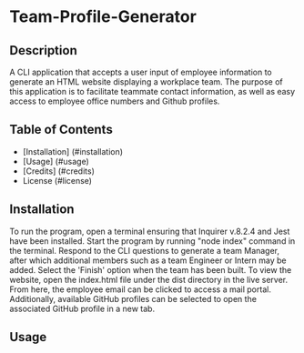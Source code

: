 # Team-Profile-Generator

## Description

A CLI application that accepts a user input of employee information to generate an HTML website displaying a workplace team. The purpose of this application is to facilitate teammate contact information, as well as easy access to employee office numbers and Github profiles.

## Table of Contents
- [Installation] (#installation)
- [Usage] (#usage)
- [Credits] (#credits)
- License (#license)

## Installation
To run the program, open a terminal ensuring that Inquirer v.8.2.4 and Jest have been installed. Start the program by running "node index" command in the terminal. Respond to the CLI questions to generate a team Manager, after which additional members such as a team Engineer or Intern may be added. Select the 'Finish' option when the team has been built. To view the website, open the index.html file under the dist directory in the live server. From here, the employee email can be clicked to access a mail portal. Additionally, available GitHub profiles can be selected to open the associated GitHub profile in a new tab.

## Usage
